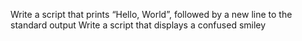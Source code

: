 Write a script that prints “Hello, World”, followed by a new line to the standard output
Write a script that displays a confused smiley
